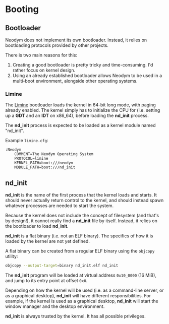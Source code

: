 # Booting

## Bootloader

Neodym does not implement its own bootloader. Instead, it relies on bootloading protocols provided
by other projects.

There is two main reasons for this:

1. Creating a good bootloader is pretty tricky and time-consuming. I'd rather focus on kernel
   design.
2. Using an already established bootloader allows Neodym to be used in a multi-boot environment,
   alongside other operating systems.

### Limine

The [Limine](https://github.com/limine-bootloader/limine/tree/trunk) bootloader loads the kernel in
64-bit long mode, with paging already enabled. The kernel simply has to initialize the CPU for
(i.e. setting up a **GDT** and an **IDT** on x86_64), before loading the **nd_init** process.

The **nd_init** process is expected to be loaded as a kernel module named "nd_init".

Example `limine.cfg`:

```text
:Neodym
    COMMENT=The Neodym Operating System
    PROTOCOL=limine
    KERNEL_PATH=boot:///neodym
    MODULE_PATH=boot:///nd_init
```

## nd_init

**nd_init** is the name of the first process that the kernel loads and starts. It should never
actually return control to the kernel, and should instead spawn whatever processes are needed to
start the system.

Because the kernel does not include the concept of filesystem (and that's by design!), it cannot
really find a **nd_init** file by itself. Instead, it relies on the bootloader to load **nd_init**.

**nd_init** is a flat binary (i.e. not an ELF binary). The specifics of how it is loaded by the
kernel are not yet defined.

A flat binary can be created from a regular ELF binary using the `objcopy` utility:

```bash
objcopy --output-target=binary nd_init.elf nd_init
```

The **nd_init** program will be loaded at virtual address `0x10_0000` (16 MiB), and jump to its
entry point at offset `0x0`.

Depending on how the kernel will be used (i.e. as a command-line server, or as a graphical desktop),
**nd_init** will have different responsibilities. For example, if the kernel is used as a graphical
desktop, **nd_init** will start the window manager and the desktop environment.

**nd_init** is always trusted by the kernel. It has all possible privileges.
